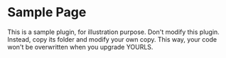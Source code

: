 Sample Page
===========
This is a sample plugin, for illustration purpose.
Don't modify this plugin. Instead, copy its folder
and modify your own copy. This way, your code won't
be overwritten when you upgrade YOURLS.
